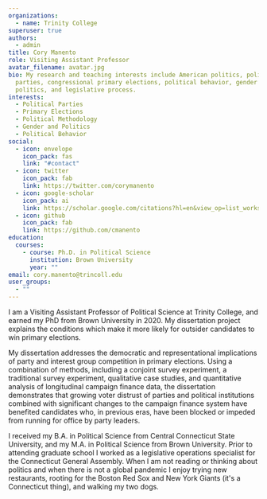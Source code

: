 ```yaml
---
organizations:
  - name: Trinity College
superuser: true
authors:
  - admin
title: Cory Manento
role: Visiting Assistant Professor
avatar_filename: avatar.jpg
bio: My research and teaching interests include American politics, political
  parties, congressional primary elections, political behavior, gender and
  politics, and legislative process.
interests:
  - Political Parties
  - Primary Elections
  - Political Methodology
  - Gender and Politics
  - Political Behavior
social:
  - icon: envelope
    icon_pack: fas
    link: "#contact"
  - icon: twitter
    icon_pack: fab
    link: https://twitter.com/corymanento
  - icon: google-scholar
    icon_pack: ai
    link: https://scholar.google.com/citations?hl=en&view_op=list_works&authuser=1&gmla=AJsN-F5pyHivA-eA2RMElkhnIoehUBoY4-RbAdImCqoaLKyywXIWzDjdoOvObvElGy_aWlzypPMhYDjX1AB7dqe29G_VpdvXcQ&user=zAhwoIkAAAAJ
  - icon: github
    icon_pack: fab
    link: https://github.com/cmanento
education:
  courses:
    - course: Ph.D. in Political Science
      institution: Brown University
      year: ""
email: cory.manento@trincoll.edu
user_groups:
  - ""
---
```

I am a Visiting Assistant Professor of Political Science at Trinity College, and earned my PhD from Brown University in 2020. My dissertation project explains the conditions which make it more likely for outsider candidates to win primary elections. 

My dissertation addresses the democratic and representational implications of party and interest group competition in primary elections. Using a combination of methods, including a conjoint survey experiment, a traditional survey experiment, qualitative case studies, and quantitative analysis of longitudinal campaign finance data, the dissertation demonstrates that growing voter distrust of parties and political institutions combined with significant changes to the campaign finance system have benefited candidates who, in previous eras, have been blocked or impeded from running for office by party leaders.

I received my B.A. in Political Science from Central Connecticut State University, and my M.A. in Political Science from Brown University. Prior to attending graduate school I worked as a legislative operations specialist for the Connecticut General Assembly. When I am not reading or thinking about politics and when there is not a global pandemic I enjoy trying new restaurants, rooting for the Boston Red Sox and New York Giants (it's a Connecticut thing), and walking my two dogs.